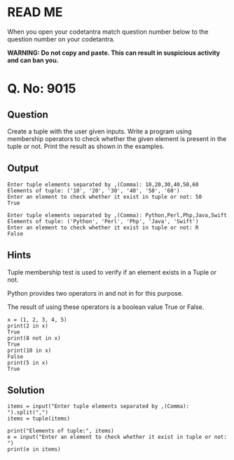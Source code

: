# READ ME
When you open your codetantra match question number below to the question number on your codetantra.

**WARNING: Do not copy and paste. This can result in suspicious activity and can ban you.**

# Q. No: 9015

## Question
Create a tuple with the user given inputs. Write a program using membership operators to check whether the given element is present in the tuple or not. Print the result as shown in the examples.

## Output
```
Enter tuple elements separated by ,(Comma): 10,20,30,40,50,60
Elements of tuple: ('10', '20', '30', '40', '50', '60')
Enter an element to check whether it exist in tuple or not: 50
True
```
```
Enter tuple elements separated by ,(Comma): Python,Perl,Php,Java,Swift
Elements of tuple: ('Python', 'Perl', 'Php', 'Java', 'Swift')
Enter an element to check whether it exist in tuple or not: R
False
```

## Hints
Tuple membership test is used to verify if an element exists in a Tuple or not.

Python provides two operators in and not in for this purpose.

The result of using these operators is a boolean value True or False.
```
x = (1, 2, 3, 4, 5)
print(2 in x)
True
print(8 not in x)
True
print(10 in x)
False
print(5 in x)
True
```

## Solution
```
items = input("Enter tuple elements separated by ,(Comma): ").split(",")
items = tuple(items)

print("Elements of tuple:", items)
e = input("Enter an element to check whether it exist in tuple or not: ")
print(e in items)
```






